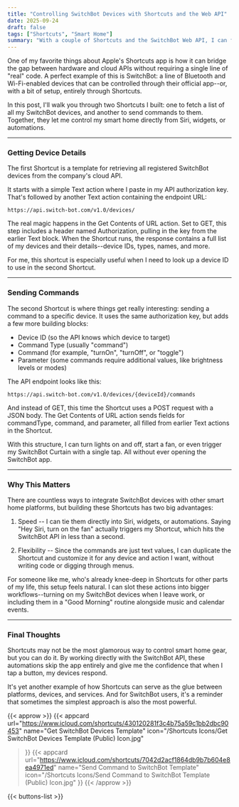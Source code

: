 ```yaml
---
title: "Controlling SwitchBot Devices with Shortcuts and the Web API"
date: 2025-09-24
draft: false
tags: ["Shortcuts", "Smart Home"]
summary: "With a couple of Shortcuts and the SwitchBot Web API, I can fetch my devices and send commands directly—no app required."
---
```



One of my favorite things about Apple's Shortcuts app is how it can bridge the gap between hardware and cloud APIs without requiring a single line of "real" code. A perfect example of this is SwitchBot: a line of Bluetooth and Wi-Fi-enabled devices that can be controlled through their official app--or, with a bit of setup, entirely through Shortcuts.

In this post, I'll walk you through two Shortcuts I built: one to fetch a list of all my SwitchBot devices, and another to send commands to them. Together, they let me control my smart home directly from Siri, widgets, or automations.

---

### Getting Device Details

The first Shortcut is a template for retrieving all registered SwitchBot devices from the company's cloud API.

It starts with a simple Text action where I paste in my API authorization key. That's followed by another Text action containing the endpoint URL:
    
    
    https://api.switch-bot.com/v1.0/devices/

The real magic happens in the Get Contents of URL action. Set to GET, this step includes a header named Authorization, pulling in the key from the earlier Text block. When the Shortcut runs, the response contains a full list of my devices and their details--device IDs, types, names, and more.

For me, this shortcut is especially useful when I need to look up a device ID to use in the second Shortcut.

----

### Sending Commands

The second Shortcut is where things get really interesting: sending a command to a specific device. It uses the same authorization key, but adds a few more building blocks:

- Device ID (so the API knows which device to target)
- Command Type (usually "command")
- Command (for example, "turnOn", "turnOff", or "toggle")
- Parameter (some commands require additional values, like brightness levels or modes)

The API endpoint looks like this:
    
    
    https://api.switch-bot.com/v1.0/devices/{deviceId}/commands

And instead of GET, this time the Shortcut uses a POST request with a JSON body. The Get Contents of URL action sends fields for commandType, command, and parameter, all filled from earlier Text actions in the Shortcut.

With this structure, I can turn lights on and off, start a fan, or even trigger my SwitchBot Curtain with a single tap. All without ever opening the SwitchBot app.

---

### Why This Matters

There are countless ways to integrate SwitchBot devices with other smart home platforms, but building these Shortcuts has two big advantages:

1. Speed -- I can tie them directly into Siri, widgets, or automations. Saying "Hey Siri, turn on the fan" actually triggers my Shortcut, which hits the SwitchBot API in less than a second.

2. Flexibility -- Since the commands are just text values, I can duplicate the Shortcut and customize it for any device and action I want, without writing code or digging through menus.

For someone like me, who's already knee-deep in Shortcuts for other parts of my life, this setup feels natural. I can slot these actions into bigger workflows--turning on my SwitchBot devices when I leave work, or including them in a "Good Morning" routine alongside music and calendar events.

----

### Final Thoughts

Shortcuts may not be the most glamorous way to control smart home gear, but you can do it. By working directly with the SwitchBot API, these automations skip the app entirely and give me the confidence that when I tap a button, my devices respond.

It's yet another example of how Shortcuts can serve as the glue between platforms, devices, and services. And for SwitchBot users, it's a reminder that sometimes the simplest approach is also the most powerful.

{{< approw >}}
{{< appcard 
    url="https://www.icloud.com/shortcuts/430120281f3c4b75a59c1bb2dbc90453" 
    name="Get SwitchBot Devices Template" 
    icon="/Shortcuts Icons/Get SwitchBot Devices Template (Public) Icon.jpg" 
>}}
{{< appcard 
    url="https://www.icloud.com/shortcuts/7042d2acf1864db9b7b604e8ea4971ed" 
    name="Send Command to SwitchBot Template" 
    icon="/Shortcuts Icons/Send Command to SwitchBot Template (Public) Icon.jpg" 
>}}
{{< /approw >}}

{{< buttons-list >}}